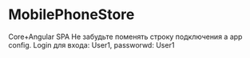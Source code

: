 # MobilePhoneStore
Core+Angular SPA 
Не забудьте поменять строку подключения а app config. Login для входа: User1, passworwd: User1
